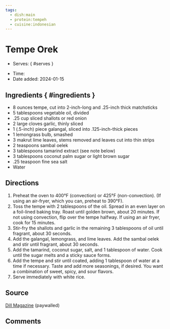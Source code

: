```yaml
---
tags:
  - dish:main
  - protein:tempeh
  - cuisine:indonesian
---
```

# Tempe Orek

<!-- Serves has to be a single number, no dashes, but text is allowed after the
number (e.g., 24 cookies) -->
- Serves:
{ #serves }
<!-- Time is not parsed, so anything can be input here, and additional
values can be added (e.g., "active time", "cooking time", etc) -->
- Time: 
- Date added: 2024-01-15

## Ingredients { #ingredients }

- 8 ounces tempe, cut into 2-inch-long and .25-inch thick matchsticks
- 5 tablespoons vegetable oil, divided
- .25 cup sliced shallots or red onion
- 2 large cloves garlic, thinly sliced
- 1 (.5-inch) piece galangal, sliced into .125-inch-thick pieces
- 1 lemongrass bulb, smashed
- 3 makrut lime leaves, stems removed and leaves cut into thin strips
- 2 teaspoons sambal oelek
- 3 tablespoons tamarind extract (see note below)
- 3 tablespoons coconut palm sugar or light brown sugar
- .25 teaspoon fine sea salt
- Water

## Directions

1. Preheat the oven to 400°F (convection) or 425°F (non-convection). (If using an air-fryer, which you can, preheat to 390°F).
2. Toss the tempe with 2 tablespoons of the oil. Spread in an even layer on a foil-lined baking tray. Roast until golden brown, about 20 minutes. If not using convection, flip over the tempe halfway. If using an air fryer, cook for 15 minutes.
3. Stir-fry the shallots and garlic in the remaining 3 tablespoons of oil until fragrant, about 30 seconds.
4. Add the galangal, lemongrass, and lime leaves. Add the sambal oelek and stir until fragrant, about 30 seconds.
5. Add the tamarind, coconut sugar, salt, and 1 tablespoon of water. Cook until the sugar melts and a sticky sauce forms.
6. Add the tempe and stir until coated, adding 1 tablespoon of water at a time if necessary. Taste and add more seasonings, if desired. You want a combination of sweet, spicy, and sour flavors.
7. Serve immediately with white rice.

## Source

[Dill Magazine](https://digital.dillmagazine.com/tempe-orek/) (paywalled)

## Comments
